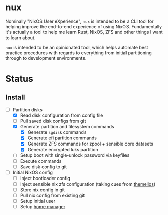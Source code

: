# nux

Nominally "NixOS User eXperience", `nux` is intended to be a CLI tool for helping improve the end-to-end experience of using NixOS. Fundamentally it's actually a tool to help me learn Rust, NixOS, ZFS and other things I want to learn about.

`nux` is intended to be an opinionated tool, which helps automate best practice procedures with regards to everything from initial partitioning through to development environments.

# Status

## Install

- [ ] Partition disks
  - [x] Read disk configuration from config file
  - [ ] Pull saved disk configs from git
  - [x] Generate partition and filesystem commands
    - [x] Generate `sgdisk` commands
    - [x] Generate efi partition commands
    - [x] Generate ZFS commands for zpool + sensible core datasets
    - [x] Generate encrypted luks partition
  - [ ] Setup boot with single-unlock password via keyfiles
  - [ ] Execute commands
  - [ ] Save disk config to git
- [ ] Initial NixOS config
  - [ ] Inject bootloader config
  - [ ] Inject sensible nix zfs configuration (taking cues from [themelios](https://github.com/a-schaefers/themelios))
  - [ ] Store nix config in git
  - [ ] Pull nix config from existing git
  - [ ] Setup initial user
  - [ ] Setup [home manager](https://github.com/rycee/home-manager)
